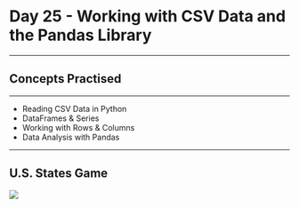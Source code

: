 # Day 25 - Working with CSV Data and the Pandas Library
___
## Concepts Practised
___
* Reading CSV Data in Python
* DataFrames & Series
* Working with Rows & Columns
* Data Analysis with Pandas
___
## U.S. States Game
![](https://user-images.githubusercontent.com/98851253/155055785-1709e9e2-bab8-486c-a122-f3fa6ca9d322.gif)